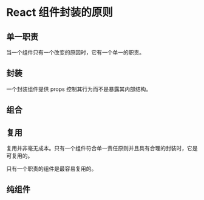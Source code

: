 # React 组件封装的原则

## 单一职责

当一个组件只有一个改变的原因时，它有一个单一的职责。

## 封装

一个封装组件提供 props 控制其行为而不是暴露其内部结构。

## 组合

## 复用

复用并非毫无成本。只有一个组件符合单一责任原则并且具有合理的封装时，它是可复用的。

只有一个职责的组件是最容易复用的。

## 纯组件
